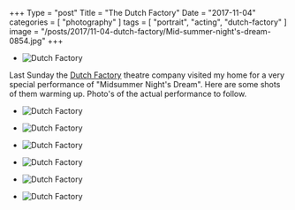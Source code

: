 
+++
Type = "post"
Title = "The Dutch Factory"
Date = "2017-11-04"
categories = [ "photography" ]
tags = [
    "portrait",
    "acting",
    "dutch-factory"
]
image = "/posts/2017/11-04-dutch-factory/Mid-summer-night's-dream-0854.jpg"
+++


* ![Dutch Factory](/posts/2017/11-04-dutch-factory/Mid-summer-night's-dream-0854.jpg)

Last Sunday the [Dutch Factory](http://www.thedutchfactory.nl/) theatre company visited my home for a very special performance of "Midsummer Night's Dream". Here are some shots of them warming up. Photo's of the actual performance to follow.

<!--more-->

* ![Dutch Factory](/posts/2017/11-04-dutch-factory/Mid-summer-night's-dream-0840.jpg)

* ![Dutch Factory](/posts/2017/11-04-dutch-factory/Mid-summer-night's-dream-0841.jpg)

* ![Dutch Factory](/posts/2017/11-04-dutch-factory/Mid-summer-night's-dream-0845.jpg)

* ![Dutch Factory](/posts/2017/11-04-dutch-factory/Mid-summer-night's-dream-0851.jpg)

* ![Dutch Factory](/posts/2017/11-04-dutch-factory/Mid-summer-night's-dream-0860.jpg)

* ![Dutch Factory](/posts/2017/11-04-dutch-factory/Mid-summer-night's-dream-0878.jpg)
